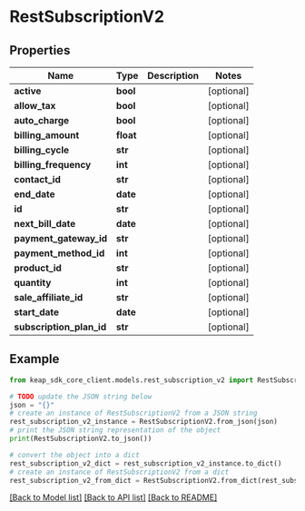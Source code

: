 # RestSubscriptionV2


## Properties

Name | Type | Description | Notes
------------ | ------------- | ------------- | -------------
**active** | **bool** |  | [optional] 
**allow_tax** | **bool** |  | [optional] 
**auto_charge** | **bool** |  | [optional] 
**billing_amount** | **float** |  | [optional] 
**billing_cycle** | **str** |  | [optional] 
**billing_frequency** | **int** |  | [optional] 
**contact_id** | **str** |  | [optional] 
**end_date** | **date** |  | [optional] 
**id** | **str** |  | [optional] 
**next_bill_date** | **date** |  | [optional] 
**payment_gateway_id** | **str** |  | [optional] 
**payment_method_id** | **int** |  | [optional] 
**product_id** | **str** |  | [optional] 
**quantity** | **int** |  | [optional] 
**sale_affiliate_id** | **str** |  | [optional] 
**start_date** | **date** |  | [optional] 
**subscription_plan_id** | **str** |  | [optional] 

## Example

```python
from keap_sdk_core_client.models.rest_subscription_v2 import RestSubscriptionV2

# TODO update the JSON string below
json = "{}"
# create an instance of RestSubscriptionV2 from a JSON string
rest_subscription_v2_instance = RestSubscriptionV2.from_json(json)
# print the JSON string representation of the object
print(RestSubscriptionV2.to_json())

# convert the object into a dict
rest_subscription_v2_dict = rest_subscription_v2_instance.to_dict()
# create an instance of RestSubscriptionV2 from a dict
rest_subscription_v2_from_dict = RestSubscriptionV2.from_dict(rest_subscription_v2_dict)
```
[[Back to Model list]](../README.md#documentation-for-models) [[Back to API list]](../README.md#documentation-for-api-endpoints) [[Back to README]](../README.md)


